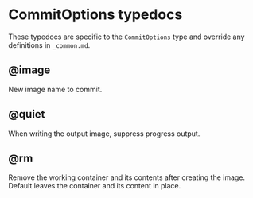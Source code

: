 # CommitOptions typedocs

These typedocs are specific to the `CommitOptions` type and override any definitions in `_common.md`.

## @image

New image name to commit.

## @quiet

When writing the output image, suppress progress output.

## @rm

Remove the working container and its contents after creating the image. Default leaves the container and its content in place.
